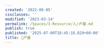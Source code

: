 ```yaml
---
created: '2022-08-05'
cssclasses: ''
modified: '2023-03-14'
permalink: /Spaces/3-Resource/人/卢曼.md
publish: true
published: '2025-07-09T18:45:18.029+08:00'
title: 🧑卢曼
---
```

